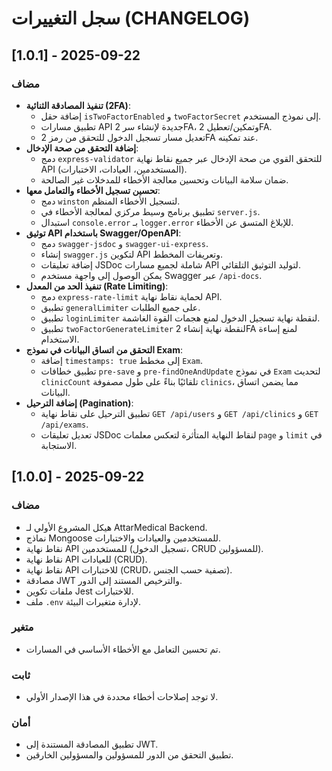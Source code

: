 # سجل التغييرات (CHANGELOG)

## [1.0.1] - 2025-09-22

### مضاف

*   **تنفيذ المصادقة الثنائية (2FA)**:
    *   إضافة حقل `isTwoFactorEnabled` و `twoFactorSecret` إلى نموذج المستخدم.
    *   تطبيق مسارات API جديدة لإنشاء سر 2FA، وتمكين/تعطيل 2FA.
    *   تعديل مسار تسجيل الدخول للتحقق من رمز 2FA عند تمكينه.
*   **إضافة التحقق من صحة الإدخال**: 
    *   دمج `express-validator` للتحقق القوي من صحة الإدخال عبر جميع نقاط نهاية API (المستخدمين، العيادات، الاختبارات).
    *   ضمان سلامة البيانات وتحسين معالجة الأخطاء للمدخلات غير الصالحة.
*   **تحسين تسجيل الأخطاء والتعامل معها**:
    *   دمج `winston` لتسجيل الأخطاء المنظم.
    *   تطبيق برنامج وسيط مركزي لمعالجة الأخطاء في `server.js`.
    *   استبدال `console.error` بـ `logger.error` للإبلاغ المتسق عن الأخطاء.
*   **توثيق API باستخدام Swagger/OpenAPI**:
    *   دمج `swagger-jsdoc` و `swagger-ui-express`.
    *   إنشاء `swagger.js` لتكوين API وتعريفات المخطط.
    *   إضافة تعليقات JSDoc شاملة لجميع مسارات API لتوليد التوثيق التلقائي.
    *   يمكن الوصول إلى واجهة مستخدم Swagger عبر `/api-docs`.
*   **تنفيذ الحد من المعدل (Rate Limiting)**:
    *   دمج `express-rate-limit` لحماية نقاط نهاية API.
    *   تطبيق `generalLimiter` على جميع الطلبات.
    *   تطبيق `loginLimiter` لنقطة نهاية تسجيل الدخول لمنع هجمات القوة الغاشمة.
    *   تطبيق `twoFactorGenerateLimiter` لنقطة نهاية إنشاء 2FA لمنع إساءة الاستخدام.
*   **التحقق من اتساق البيانات في نموذج Exam**:
    *   إضافة `timestamps: true` إلى مخطط `Exam`.
    *   تطبيق خطافات `pre-save` و `pre-findOneAndUpdate` في نموذج `Exam` لتحديث `clinicCount` تلقائيًا بناءً على طول مصفوفة `clinics`، مما يضمن اتساق البيانات.
*   **إضافة الترحيل (Pagination)**:
    *   تطبيق الترحيل على نقاط نهاية `GET /api/users` و `GET /api/clinics` و `GET /api/exams`.
    *   تعديل تعليقات JSDoc لنقاط النهاية المتأثرة لتعكس معلمات `page` و `limit` في الاستجابة.

## [1.0.0] - 2025-09-22

### مضاف

*   هيكل المشروع الأولي لـ AttarMedical Backend.
*   نماذج Mongoose للمستخدمين والعيادات والاختبارات.
*   نقاط نهاية API للمستخدمين (تسجيل الدخول، CRUD للمسؤولين).
*   نقاط نهاية API للعيادات (CRUD).
*   نقاط نهاية API للاختبارات (CRUD، تصفية حسب الجنس).
*   مصادقة JWT والترخيص المستند إلى الدور.
*   ملفات تكوين Jest للاختبارات.
*   ملف `.env` لإدارة متغيرات البيئة.

### متغير

*   تم تحسين التعامل مع الأخطاء الأساسي في المسارات.

### ثابت

*   لا توجد إصلاحات أخطاء محددة في هذا الإصدار الأولي.

### أمان

*   تطبيق المصادقة المستندة إلى JWT.
*   تطبيق التحقق من الدور للمسؤولين والمسؤولين الخارقين.

